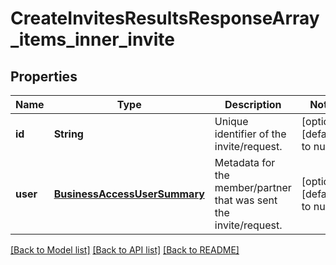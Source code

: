 # CreateInvitesResultsResponseArray_items_inner_invite
## Properties

| Name | Type | Description | Notes |
|------------ | ------------- | ------------- | -------------|
| **id** | **String** | Unique identifier of the invite/request. | [optional] [default to null] |
| **user** | [**BusinessAccessUserSummary**](BusinessAccessUserSummary.md) | Metadata for the member/partner that was sent the invite/request. | [optional] [default to null] |

[[Back to Model list]](../README.md#documentation-for-models) [[Back to API list]](../README.md#documentation-for-api-endpoints) [[Back to README]](../README.md)

